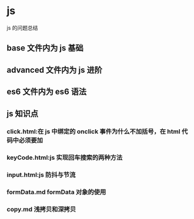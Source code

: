 # js

js 的问题总结

## base 文件内为 js 基础

## advanced 文件内为 js 进阶

## es6 文件内为 es6 语法

## js 知识点

### click.html:在 js 中绑定的 onclick 事件为什么不加括号，在 html 代码中必须要加

### keyCode.html:js 实现回车搜索的两种方法

### input.html:js 防抖与节流

### formData.md formData 对象的使用

### copy.md 浅拷贝和深拷贝
